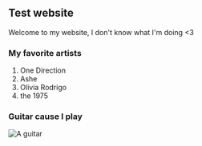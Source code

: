 ## Test website

Welcome to my website, I don't know what I'm doing <3

### My favorite artists

1. One Direction
2. Ashe
3. Olivia Rodrigo
4. the 1975 

### Guitar cause I play
![A guitar](https://images.pexels.com/photos/1656415/pexels-photo-1656415.jpeg?cs=srgb&dl=pexels-lovely-ram-1656415.jpg&fm=jpg)
